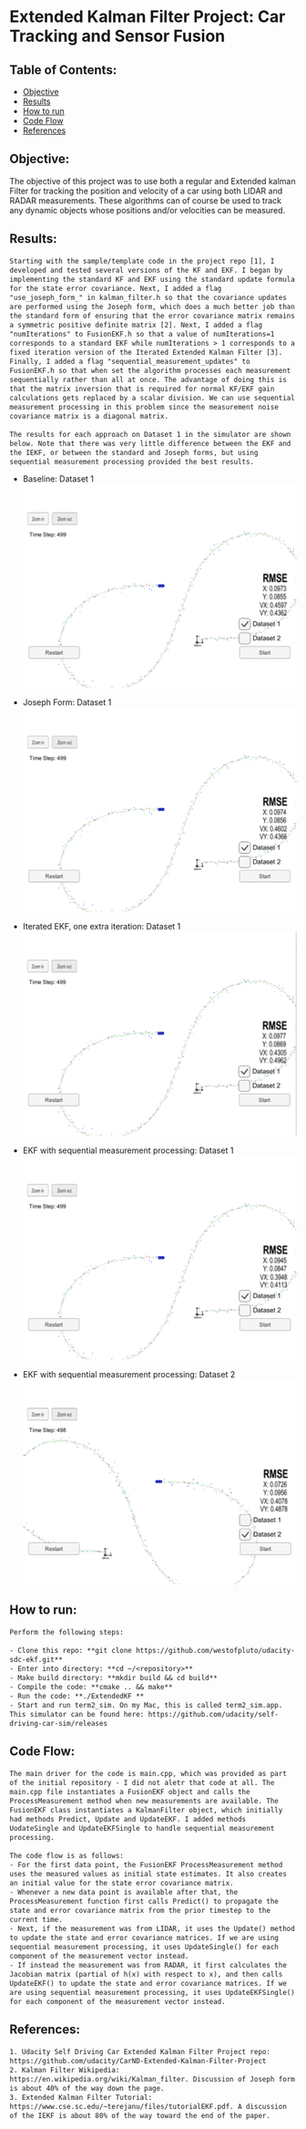 # Extended Kalman Filter Project: Car Tracking and Sensor Fusion 

## Table of Contents: ##
- [Objective](#objective)
- [Results](#results)
- [How to run](#howto)
- [Code Flow](#codeflow)
- [References](#references)

## Objective: <a name="objective"></a>

The objective of this project was to use both a regular and Extended kalman Filter for tracking the position 
and velocity of a car using both LIDAR and RADAR measurements. These algorithms can of course be used to track any 
dynamic objects whose positions and/or velocities can be measured.

## Results: <a name="results"></a>

	Starting with the sample/template code in the project repo [1], I developed and tested several versions of the KF and EKF. I began by implementing the standard KF and EKF using the standard update formula for the state error covariance. Next, I added a flag "use_joseph_form_" in kalman_filter.h so that the covariance updates are performed using the Joseph form, which does a much better job than the standard form of ensuring that the error covariance matrix remains a symmetric positive definite matrix [2]. Next, I added a flag "numIterations" to FusionEKF.h so that a value of numIterations=1 corresponds to a standard EKF while numIterations > 1 corresponds to a fixed iteration version of the Iterated Extended Kalman Filter [3]. Finally, I added a flag "sequential_measurement_updates" to FusionEKF.h so that when set the algorithm processes each measurement sequentially rather than all at once. The advantage of doing this is that the matrix inversion that is required for normal KF/EKF gain calculations gets replaced by a scalar division. We can use sequential measurement processing in this problem since the measurement noise covariance matrix is a diagonal matrix.
	
	The results for each approach on Dataset 1 in the simulator are shown below. Note that there was very little difference between the EKF and the IEKF, or between the standard and Joseph forms, but using sequential measurement processing provided the best results.
   
- Baseline: Dataset 1
![](Docs/baseline.png) 

- Joseph Form: Dataset 1
![](Docs/joseph.png) 

- Iterated EKF, one extra iteration: Dataset 1
![](Docs/iekf.png) 

- EKF with sequential measurement processing: Dataset 1
![](Docs/sequential-measurements.png) 

- EKF with sequential measurement processing: Dataset 2
![](Docs/sequential-measurements-dataset2.png) 

## How to run: <a name="howto"></a>

	Perform the following steps:

	- Clone this repo: **git clone https://github.com/westofpluto/udacity-sdc-ekf.git**
	- Enter into directory: **cd ~/<repository>**
	- Make build directory: **mkdir build && cd build**
	- Compile the code: **cmake .. && make**
	- Run the code: **./ExtendedKF **
	- Start and run term2_sim. On my Mac, this is called term2_sim.app. This simulator can be found here: https://github.com/udacity/self-driving-car-sim/releases
	
## Code Flow: <a name="codeflow"></a>

	The main driver for the code is main.cpp, which was provided as part of the initial repository - I did not aletr that code at all. The main.cpp file instantiates a FusionEKF object and calls the ProcessMeasurement method when new measurements are available. The FusionEKF class instantiates a KalmanFilter object, which initially had methods Predict, Update and UpdateEKF. I added methods UodateSingle and UpdateEKFSingle to handle sequential measurement processing. 
	
	The code flow is as follows:
	- For the first data point, the FusionEKF ProcessMeasurement method uses the measured values as initial state estimates. It also creates an initial value for the state error covariance matrix.
	- Whenever a new data point is available after that, the ProcessMeasurement function first calls Predict() to propagate the state and error covariance matrix from the prior timestep to the current time.
	- Next, if the measurement was from LIDAR, it uses the Update() method to update the state and error covariance matrices. If we are using sequential measurement processing, it uses UpdateSingle() for each component of the measurement vector instead.
	- If instead the measurement was from RADAR, it first calculates the Jacobian matrix (partial of h(x) with respect to x), and then calls UpdateEKF() to update the state and error covariance matrices. If we are using sequential measurement processing, it uses UpdateEKFSingle() for each component of the measurement vector instead.


## References: <a name="references"></a>
	1. Udacity Self Driving Car Extended Kalman Filter Project repo: https://github.com/udacity/CarND-Extended-Kalman-Filter-Project
	2. Kalman Filter Wikipedia: https://en.wikipedia.org/wiki/Kalman_filter. Discussion of Joseph form is about 40% of the way down the page.
	3. Extended Kalman Filter Tutorial: https://www.cse.sc.edu/~terejanu/files/tutorialEKF.pdf. A discussion of the IEKF is about 80% of the way toward the end of the paper.
